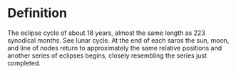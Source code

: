 # Definition

The eclipse cycle of about 18 years, almost the same length as 223
synodical months. See lunar cycle. At the end of each saros the sun,
moon, and line of nodes return to approximately the same relative
positions and another series of eclipses begins, closely resembling the
series just completed.
